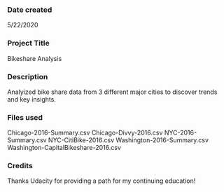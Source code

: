 ### Date created
5/22/2020
### Project Title
Bikeshare Analysis

### Description
Analyized bike share data from 3 different major cities to discover trends and key insights.

### Files used
Chicago-2016-Summary.csv
Chicago-Divvy-2016.csv
NYC-2016-Summary.csv
NYC-CitiBike-2016.csv
Washington-2016-Summary.csv
Washington-CapitalBikeshare-2016.csv

### Credits
Thanks Udacity for providing a path for my continuing education!


